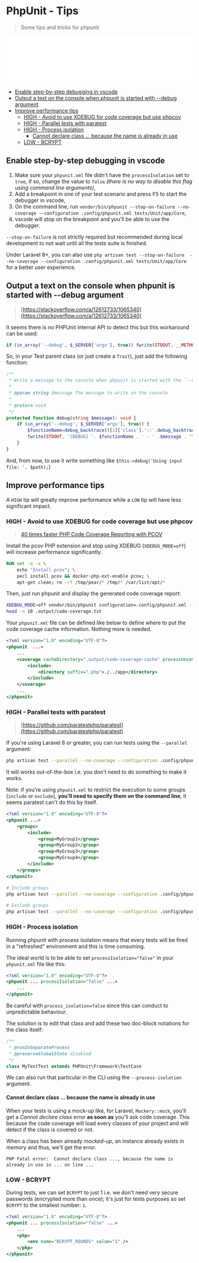 <!-- markdownlint-disable MD033 -->

# PhpUnit - Tips

> Some tips and tricks for phpunit

![Banner](./banner.svg)

- [Enable step-by-step debugging in vscode](#enable-step-by-step-debugging-in-vscode)
- [Output a text on the console when phpunit is started with --debug argument](#output-a-text-on-the-console-when-phpunit-is-started-with---debug-argument)
- [Improve performance tips](#improve-performance-tips)
  - [HIGH - Avoid to use XDEBUG for code coverage but use phpcov](#high---avoid-to-use-xdebug-for-code-coverage-but-use-phpcov)
  - [HIGH - Parallel tests with paratest](#high---parallel-tests-with-paratest)
  - [HIGH - Process isolation](#high---process-isolation)
    - [Cannot declare class ... because the name is already in use](#cannot-declare-class--because-the-name-is-already-in-use)
  - [LOW - BCRYPT](#low---bcrypt)

## Enable step-by-step debugging in vscode

1. Make sure your `phpunit.xml` file didn't have the `processIsolation` set to `true`, if so, change the value to `false` *(there is no way to disable this flag using command line arguments)*,
2. Add a breakpoint in one of your test scenario and press <kbd>F5</kbd> to start the debugger in vscode,
3. On the command line, run `vendor/bin/phpunit --stop-on-failure --no-coverage --configuration .config/phpunit.xml tests/Unit/app/Core`,
4. vscode will stop on the breakpoint and you'll be able to use the debugger.

`--stop-on-failure` is not strictly required but recommended during local development to not wait until all the tests suite is finished.

Under Laravel 8+, you can also use `php artisan test --stop-on-failure  --no-coverage --configuration .config/phpunit.xml tests/Unit/app/Core` for a better user experience.

## Output a text on the console when phpunit is started with --debug argument

> [https://stackoverflow.com/a/12612733/1065340](https://stackoverflow.com/a/12612733/1065340)

It seems there is no PHPUnit internal API to detect this but this workaround can be used:

```php
if (in_array('--debug', $_SERVER['argv'], true)) fwrite(STDOUT, __METHOD__ . ' - Use '. $fileName);
```

So, in your Test parent class (or just create a `Trait`), just add the following function:

```php
/**
 * Write a message to the console when phpunit is started with the `--debug` CLI argument
 *
 * @param string $message The message to write on the console
 *
 * @return void
 */
protected function debug(string $message): void {
    if (in_array('--debug', $_SERVER['argv'], true)) {
        $functionName=debug_backtrace()[1]['class'].'::'.debug_backtrace()[1]['function'];
        fwrite(STDOUT, '[DEBUG] '. $functionName . ' - ' .$message . "\n");
    }
}
```

And, from now, to use it write something like `$this->debug('Using input file: '. $path);`)

## Improve performance tips

A `HIGH` tip will greatly improve performance while a `LOW` tip will have less significant impact.

### HIGH - Avoid to use XDEBUG for code coverage but use phpcov

> [40 times faster PHP Code Coverage Reporting with PCOV](https://www.kurmis.com/2020/01/15/pcov-for-faster-code-coverage.html)

Install the pcov PHP extension and stop using XDEBUG (`XDEBUG_MODE=off`) will increase performance significantly.

```dockerfile
RUN set -e -x \
    echo "Install pcov"; \
    pecl install pcov && docker-php-ext-enable pcov; \
    apt-get clean; rm -rf /tmp/pear/* /tmp/* /var/list/apt/*
```

Then, just run phpunit and display the generated code coverage report:

```bash
XDEBUG_MODE=off vendor/bin/phpunit configuration=.config/phpunit.xml --coverage-text=.output/code-coverage.txt
head -n 10 .output/code-coverage.txt
```

Your `phpunit.xml` file can be defined like below to define where to put the code coverage cache information. Nothing more is needed.

```xml
<?xml version="1.0" encoding="UTF-8"?>
<phpunit  ...>
    ...
    <coverage cacheDirectory=".output/code-coverage-cache" processUncoveredFiles="true">
        <include>
            <directory suffix=".php">./../app</directory>
        </include>
    </coverage>
    ...
</phpunit>
```

### HIGH - Parallel tests with paratest

> [https://github.com/paratestphp/paratest](https://github.com/paratestphp/paratest)

If you're using Laravel 8 or greater, you can run tests using the `--parallel` argument:

```bash
php artisan test --parallel --no-coverage --configuration .config/phpunit.xml 
```

It will works out-of-the-box i.e. you don't need to do something to make it works.

Note: if you're using `phpunit.xml` to restrict the execution to some groups (`include` or `exclude`), **you'll need to specify them on the command line**, it seems paratest can't do this by itself.

```xml
<?xml version="1.0" encoding="UTF-8"?>
<phpunit ...>
    <groups>
        <include>
            <group>MyGroup1</group>
            <group>MyGroup2</group>
            <group>MyGroup3</group>
            <group>MyGroup4</group>
        </include>
    </groups>
</phpunit>
```

```bash
# Include groups 
php artisan test --parallel --no-coverage --configuration .config/phpunit.xml --group="MyGroup1,MyGroup2,MyGroup3,MyGroup4"
```

```bash
# Exclude groups
php artisan test --parallel --no-coverage --configuration .config/phpunit.xml --exclude-group="MyGroup1,MyGroup2,MyGroup3,MyGroup4"
```

### HIGH - Process isolation

Running phpunit with process isolation means that every tests will be fired in a "refreshed" environment and this is time consuming.

The ideal world is to be able to set `processIsolation="false"` in your `phpunit.xml` file like this:

```xml
<?xml version="1.0" encoding="UTF-8"?>
<phpunit ... processIsolation="false" ...>
    ...
</phpunit>
```

Be careful with `process_isolation=false` since this can conduct to unpredictable behaviour.

The solution is to edit that class and add these two doc-block notations for the class itself:

```php
/**
 * @runInSeparateProcess
 * @preserveGlobalState disabled
 */
class MyTestTest extends PHPUnit\Framework\TestCase
```

We can also run that particular in the CLI using the `--process-isolation` argument.

#### Cannot declare class ... because the name is already in use

When your tests is using a mock-up like, for Laravel, `Mockery::mock`, you'll get a *Cannot declare class* error **as soon as** you'll ask code coverage. This because the code coverage will load every classes of your project and will detect if the class is covered or not.

When a class has been already *mocked-up*, an instance already exists in memory and thus, we'll get the error.

```text
PHP Fatal error:  Cannot declare class ..., because the name is already in use in ... on line ...
```

### LOW - BCRYPT

During tests, we can set `BCRYPT` to just 1 i.e. we don't need very secure passwords (encrypted more than once); it's just for tests purposes so set `BCRYPT` to the smallest number: `1`.

```xml
<?xml version="1.0" encoding="UTF-8"?>
<phpunit ... processIsolation="false" ...>
    ...
    <php>
        <env name="BCRYPT_ROUNDS" value="1" />
    </php>
</phpunit>
```
